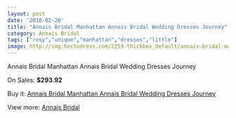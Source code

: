 ```yaml
---
layout: post
date: '2018-02-26'
title: "Annais Bridal Manhattan Annais Bridal Wedding Dresses Journey"
category: Annais Bridal
tags: ["rosy","unique","manhattan","dresses","little"]
image: http://img.hectodress.com/2253-thickbox_default/annais-bridal-manhattan-annais-bridal-wedding-dresses-journey.jpg
---
```

Annais Bridal Manhattan Annais Bridal Wedding Dresses Journey

On Sales: **$293.92**
<a href="https://www.hectodress.com/annais-bridal/1353-annais-bridal-manhattan-annais-bridal-wedding-dresses-journey.html"><amp-img layout="responsive" width="600" height="600" src="//img.hectodress.com/2253-thickbox_default/annais-bridal-manhattan-annais-bridal-wedding-dresses-journey.jpg" alt="Annais Bridal Manhattan Annais Bridal Wedding Dresses Journey 0" /></a>
<a href="https://www.hectodress.com/annais-bridal/1353-annais-bridal-manhattan-annais-bridal-wedding-dresses-journey.html"><amp-img layout="responsive" width="600" height="600" src="//img.hectodress.com/2255-thickbox_default/annais-bridal-manhattan-annais-bridal-wedding-dresses-journey.jpg" alt="Annais Bridal Manhattan Annais Bridal Wedding Dresses Journey 1" /></a>
<a href="https://www.hectodress.com/annais-bridal/1353-annais-bridal-manhattan-annais-bridal-wedding-dresses-journey.html"><amp-img layout="responsive" width="600" height="600" src="//img.hectodress.com/2254-thickbox_default/annais-bridal-manhattan-annais-bridal-wedding-dresses-journey.jpg" alt="Annais Bridal Manhattan Annais Bridal Wedding Dresses Journey 2" /></a>

Buy it: [Annais Bridal Manhattan Annais Bridal Wedding Dresses Journey](https://www.hectodress.com/annais-bridal/1353-annais-bridal-manhattan-annais-bridal-wedding-dresses-journey.html "Annais Bridal Manhattan Annais Bridal Wedding Dresses Journey")

View more: [Annais Bridal](https://www.hectodress.com/18-annais-bridal "Annais Bridal")